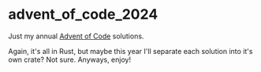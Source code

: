 # advent_of_code_2024

Just my annual [Advent of Code](https://adventofcode.com/2024) solutions.

Again, it's all in Rust, but maybe this year I'll separate each solution into it's own crate? Not sure. Anyways, enjoy!
